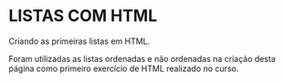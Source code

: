 
# LISTAS COM HTML

Criando as primeiras listas em HTML.

Foram utilizadas as listas ordenadas e não ordenadas na criação desta página como primeiro exercício de HTML realizado no curso.

